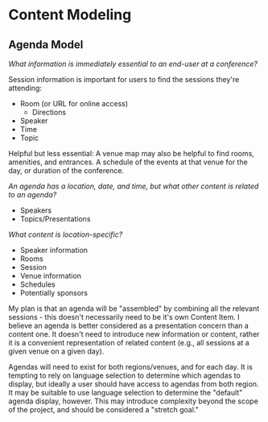 # Content Modeling

## Agenda Model

*What information is immediately essential to an end-user at a conference?*

Session information is important for users to find the sessions they're attending:
- Room (or URL for online access)
  - Directions
- Speaker
- Time
- Topic

Helpful but less essential:
A venue map may also be helpful to find rooms, amenities, and entrances.
A schedule of the events at that venue for the day, or duration of the conference.


*An agenda has a location, date, and time, but what other content is related to an agenda?*

- Speakers
- Topics/Presentations

*What content is location-specific?*
- Speaker information
- Rooms
- Session
- Venue information
- Schedules
- Potentially sponsors

My plan is that an agenda will be "assembled" by combining all the relevant sessions - this doesn't necessarily need to be it's own Content Item. I believe an agenda is better considered as a presentation concern than a content one. It doesn't need to introduce new information or content, rather it is a convenient representation of related content (e.g., all sessions at a given venue on a given day).

Agendas will need to exist for both regions/venues, and for each day. It is tempting to rely on language selection to determine which agendas to display, but ideally a user should have access to agendas from both region. It may be suitable to use language selection to determine the "default" agenda display, however. This may introduce complexity beyond the scope of the project, and should be considered a "stretch goal."